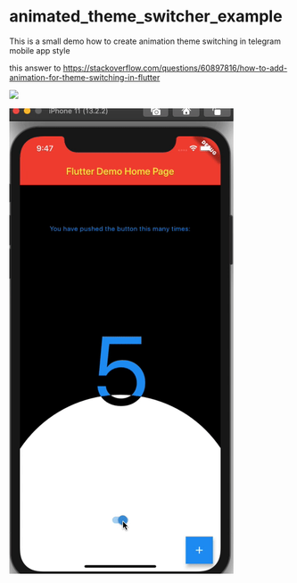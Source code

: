 # animated_theme_switcher_example

This is a small demo how to create animation theme switching in telegram mobile app style

this answer to https://stackoverflow.com/questions/60897816/how-to-add-animation-for-theme-switching-in-flutter

![](https://i.stack.imgur.com/wEIDW.gif)

![](./demo.gif)
